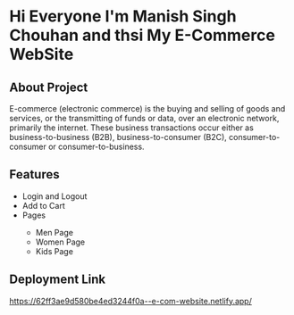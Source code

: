 # Hi Everyone I'm Manish Singh Chouhan and thsi My E-Commerce WebSite
## About Project
E-commerce (electronic commerce) is the buying and selling of goods and services, or the transmitting of funds or data, over an electronic network, primarily the internet. These business transactions occur either as business-to-business (B2B), business-to-consumer (B2C), consumer-to-consumer or consumer-to-business.

## Features
<ul>
<li>Login and Logout</li>
<li>Add to Cart</li>
  <li>Pages</li>
<ul>
<li>Men Page</li>
<li>Women Page</li>
<li>Kids Page</li>
</ul>


</ul>




## Deployment Link

https://62ff3ae9d580be4ed3244f0a--e-com-website.netlify.app/


